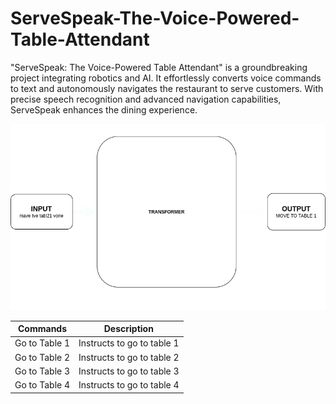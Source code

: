 # ServeSpeak-The-Voice-Powered-Table-Attendant
"ServeSpeak: The Voice-Powered Table Attendant" is a groundbreaking project integrating robotics and AI. It effortlessly converts voice commands to text and autonomously navigates the restaurant to serve customers. With precise speech recognition and advanced navigation capabilities, ServeSpeak enhances the dining experience.

![image](servespeak.png)

<table>
    <thead>
        <tr>
            <th>Commands</th>
            <th>Description</th>
        </tr>
    </thead>
    <tbody>
        <tr>
            <td>Go to Table 1</td>
            <td>Instructs to go to table 1</td>
        </tr>
        <tr>
            <td>Go to Table 2</td>
            <td>Instructs to go to table 2</td>
        </tr>
        <tr>
            <td>Go to Table 3</td>
            <td>Instructs to go to table 3</td>
        </tr>
        <tr>
            <td>Go to Table 4</td>
            <td>Instructs to go to table 4</td>
        </tr>
    </tbody>
</table>
